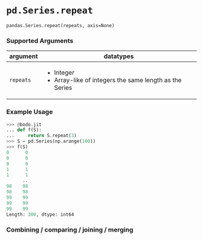 # `pd.Series.repeat`

`pandas.Series.repeat(repeats, axis=None)`

### Supported Arguments

| argument | datatypes |
|-----------|------------------------------------------------------------------------------------------------|
| `repeats` | <ul><li> Integer </li><li> Array-like of integers the same length as the Series </li></ul> |

### Example Usage

```py
>>> @bodo.jit
... def f(S):
...     return S.repeat(3)
>>> S = pd.Series(np.arange(100))
>>> f(S)
0      0
0      0
0      0
1      1
1      1
      ..
98    98
98    98
99    99
99    99
99    99
Length: 300, dtype: int64
```

### Combining / comparing / joining / merging
